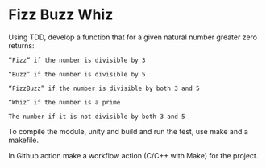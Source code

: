 # Fizz Buzz Whiz

Using TDD, develop a function that for a given natural number greater zero returns:

    “Fizz” if the number is divisible by 3

    “Buzz” if the number is divisible by 5

    “FizzBuzz” if the number is divisible by both 3 and 5

    “Whiz” if the number is a prime

    The number if it is not divisible by both 3 and 5

To compile the module, unity and build and run the test, use make and a makefile.

In Github action make a workflow action (C/C++ with Make) for the project.
